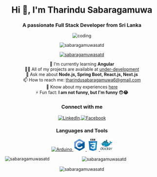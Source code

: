 <h1 align="center">Hi 👋, I'm Tharindu Sabaragamuwa</h1>
<h3 align="center">A passionate Full Stack Developer from Sri Lanka</h3>

<p align="center">
  <img alt="coding" width="400" src="https://gifdb.com/images/high/coding-skills-loading-dk68v8z0hevjpuiv.gif">
</p>

<p align="center">
  <img src="https://komarev.com/ghpvc/?username=sabaragamuwasatd&label=Profile%20views&color=0e75b6&style=flat" alt="sabaragamuwasatd" />
</p>

<p align="center">
  <a href="https://github.com/ryo-ma/github-profile-trophy">
    <img src="https://github-profile-trophy.vercel.app/?username=sabaragamuwasatd&theme=darkhub" alt="sabaragamuwasatd" />
  </a>
</p>

<p align="center">
  🌱 I’m currently learning <strong>Angular</strong> <br>
  👨‍💻 All of my projects are available at <a href="https://66b67e2718f5a56e6187cc89--cheery-monstera-5cd1f2.netlify.app/">under-development</a> <br>
  💬 Ask me about <strong>Node.js, Spring Boot, React.js, Next.js</strong> <br>
  📫 How to reach me: <a href="mailto:tharindusabaragamuwa6@gmail.com">tharindusabaragamuwa6@gmail.com</a> <br>
  📄 Know about my experiences <a href="https://tharindusabaragamuwa.netlify.app/">here</a> <br>
  ⚡ Fun fact: <strong>I am not funny, but I'm funny 😯😂</strong>
</p>

<h3 align="center">Connect with me</h3>
<p align="center">
  <a href="https://linkedin.com/in/tharindu-sabaragamuwa" target="_blank">
    <img align="center" src="https://raw.githubusercontent.com/rahuldkjain/github-profile-readme-generator/master/src/images/icons/Social/linked-in-alt.svg" alt="LinkedIn" height="30" width="40" />
  </a>
  <a href="https://fb.com/tharindu.sabaragamuwa" target="_blank">
    <img align="center" src="https://raw.githubusercontent.com/rahuldkjain/github-profile-readme-generator/master/src/images/icons/Social/facebook.svg" alt="Facebook" height="30" width="40" />
  </a>
</p>

<h3 align="center">Languages and Tools</h3>
<p align="center">
  <a href="https://www.arduino.cc/" target="_blank" rel="noreferrer"> 
    <img src="https://cdn.worldvectorlogo.com/logos/arduino-1.svg" alt="Arduino" width="40" height="40"/>
  </a> 
  <a href="https://www.cprogramming.com/" target="_blank" rel="noreferrer"> 
    <img src="https://raw.githubusercontent.com/devicons/devicon/master/icons/c/c-original.svg" alt="C" width="40" height="40"/>
  </a> 
  <a href="https://www.w3schools.com/css/" target="_blank" rel="noreferrer"> 
    <img src="https://raw.githubusercontent.com/devicons/devicon/master/icons/css3/css3-original-wordmark.svg" alt="CSS3" width="40" height="40"/>
  </a> 
  <a href="https://www.docker.com/" target="_blank" rel="noreferrer"> 
    <img src="https://raw.githubusercontent.com/devicons/devicon/master/icons/docker/docker-original-wordmark.svg" alt="Docker" width="40" height="40"/>
  </a>
  <!-- Add more icons as per your list -->
</p>

<p align="center">
  <img align="left" src="https://github-readme-stats.vercel.app/api/top-langs?username=sabaragamuwasatd&show_icons=true&locale=en&layout=compact" alt="sabaragamuwasatd" />
</p>

<p align="center">
  <img align="center" src="https://github-readme-stats.vercel.app/api?username=sabaragamuwasatd&show_icons=true&locale=en" alt="sabaragamuwasatd" />
</p>

<p align="center">
  <img align="center" src="https://github-readme-streak-stats.herokuapp.com/?user=sabaragamuwasatd&" alt="sabaragamuwasatd" />
</p>
